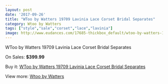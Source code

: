 ```yaml
---
layout: post
date: '2017-09-26'
title: "WToo by Watters 19709 Lavinia Lace Corset Bridal Separates"
category: Wtoo by Watters
tags: ["style","sale","corset","lace","lavinia"]
image: http://www.eudances.com/17685-thickbox_default/wtoo-by-watters-19709-lavinia-lace-corset-bridal-separates.jpg
---
```

WToo by Watters 19709 Lavinia Lace Corset Bridal Separates

On Sales: **$399.99**
<a href="https://www.eudances.com/en/wtoo-by-watters/5152-wtoo-by-watters-19709-lavinia-lace-corset-bridal-separates.html"><amp-img layout="responsive" width="600" height="600" src="//www.eudances.com/17685-thickbox_default/wtoo-by-watters-19709-lavinia-lace-corset-bridal-separates.jpg" alt="WToo by Watters 19709 Lavinia Lace Corset Bridal Separates 0" /></a>
<a href="https://www.eudances.com/en/wtoo-by-watters/5152-wtoo-by-watters-19709-lavinia-lace-corset-bridal-separates.html"><amp-img layout="responsive" width="600" height="600" src="//www.eudances.com/17688-thickbox_default/wtoo-by-watters-19709-lavinia-lace-corset-bridal-separates.jpg" alt="WToo by Watters 19709 Lavinia Lace Corset Bridal Separates 1" /></a>
<a href="https://www.eudances.com/en/wtoo-by-watters/5152-wtoo-by-watters-19709-lavinia-lace-corset-bridal-separates.html"><amp-img layout="responsive" width="600" height="600" src="//www.eudances.com/17687-thickbox_default/wtoo-by-watters-19709-lavinia-lace-corset-bridal-separates.jpg" alt="WToo by Watters 19709 Lavinia Lace Corset Bridal Separates 2" /></a>
<a href="https://www.eudances.com/en/wtoo-by-watters/5152-wtoo-by-watters-19709-lavinia-lace-corset-bridal-separates.html"><amp-img layout="responsive" width="600" height="600" src="//www.eudances.com/17686-thickbox_default/wtoo-by-watters-19709-lavinia-lace-corset-bridal-separates.jpg" alt="WToo by Watters 19709 Lavinia Lace Corset Bridal Separates 3" /></a>

Buy it: [WToo by Watters 19709 Lavinia Lace Corset Bridal Separates](https://www.eudances.com/en/wtoo-by-watters/5152-wtoo-by-watters-19709-lavinia-lace-corset-bridal-separates.html "WToo by Watters 19709 Lavinia Lace Corset Bridal Separates")

View more: [Wtoo by Watters](https://www.eudances.com/en/49-wtoo-by-watters "Wtoo by Watters")